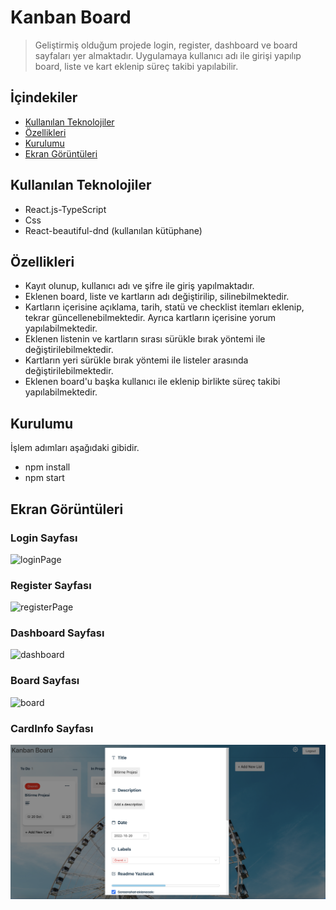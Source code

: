 # Kanban Board

> Geliştirmiş olduğum projede login, register, dashboard ve board sayfaları yer almaktadır. Uygulamaya kullanıcı adı ile girişi yapılıp board, liste ve kart eklenip süreç takibi yapılabilir.

## İçindekiler

* [Kullanılan Teknolojiler](#kullanılan-teknolojiler)
* [Özellikleri](#özellikleri)
* [Kurulumu](#kurulumu)
* [Ekran Görüntüleri](#ekran-görüntüleri)


## Kullanılan Teknolojiler
- React.js-TypeScript
- Css
- React-beautiful-dnd (kullanılan kütüphane)

## Özellikleri
- Kayıt olunup, kullanıcı adı ve şifre ile giriş yapılmaktadır.
- Eklenen board, liste ve kartların adı değiştirilip, silinebilmektedir.
- Kartların içerisine açıklama, tarih, statü ve checklist itemları eklenip, tekrar güncellenebilmektedir. Ayrıca kartların içerisine yorum yapılabilmektedir.
- Eklenen listenin ve kartların sırası sürükle bırak yöntemi ile değiştirilebilmektedir.
- Kartların yeri sürükle bırak yöntemi ile listeler arasında değiştirilebilmektedir.
- Eklenen board'u başka kullanıcı ile eklenip birlikte süreç takibi yapılabilmektedir.

## Kurulumu
İşlem adımları aşağıdaki gibidir.
- npm install
- npm start

## Ekran Görüntüleri

### Login Sayfası

![loginPage](screenshots/loginPage.png)

### Register Sayfası

![registerPage](screenshots/registerPage.png)

### Dashboard Sayfası

![dashboard](screenshots/dashboardPage.png)

### Board Sayfası

![board](screenshots/boardPage.png)

### CardInfo Sayfası

![cardInfo](screenshots/cardInfo.png)



